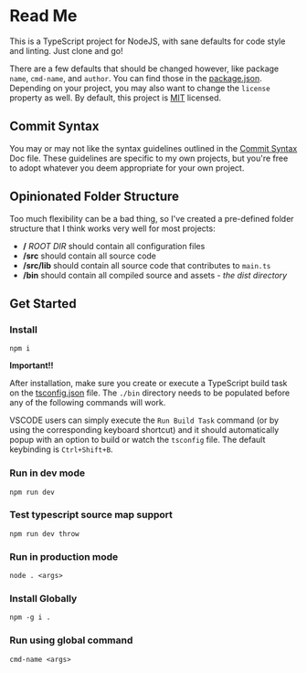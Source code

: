 # Read Me

This is a TypeScript project for NodeJS, with sane defaults for code style and linting. Just clone and go!

There are a few defaults that should be changed however, like package `name`, `cmd-name`, and `author`. You can find those in the [package.json](/package.json). Depending on your project, you may also want to change the `license` property as well. By default, this project is [MIT](/LICENSE) licensed.

## Commit Syntax

You may or may not like the syntax guidelines outlined in the [Commit Syntax](/docs/commit_syntax.md) Doc file. These guidelines are specific to my own projects, but you're free to adopt whatever you deem appropriate for your own project.

## Opinionated Folder Structure

Too much flexibility can be a bad thing, so I've created a pre-defined folder structure that I think works very well for most projects:

- **/** _ROOT DIR_ should contain all configuration files
- **/src** should contain all source code
- **/src/lib** should contain all source code that contributes to `main.ts`
- **/bin** should contain all compiled source and assets - _the dist directory_

## Get Started

### Install

`npm i`

**Important!!**

After installation, make sure you create or execute a TypeScript build task on the [tsconfig.json](/tsconfig.json) file. The `./bin` directory needs to be populated before any of the following commands will work.

VSCODE users can simply execute the `Run Build Task` command (or by using the corresponding keyboard shortcut) and it should automatically popup with an option to build or watch the `tsconfig` file. The default keybinding is `Ctrl+Shift+B`.

### Run in dev mode

`npm run dev`

### Test typescript source map support

`npm run dev throw`

### Run in production mode

`node . <args>`

### Install Globally

`npm -g i .`

### Run using global command

`cmd-name <args>`
